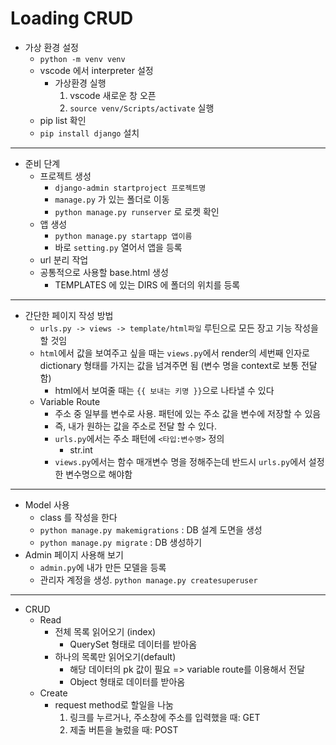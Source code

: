 # Loading CRUD

- 가상 환경 설정
  - `python -m venv venv`
  - vscode 에서 interpreter 설정
    - 가상환경 실행
      1. vscode 새로운 창 오픈
      2. `source venv/Scripts/activate` 실행
  - pip list 확인
  - `pip install django` 설치



---

- 준비 단계
  - 프로젝트 생성
    - `django-admin startproject 프로젝트명`
    - `manage.py` 가 있는 폴더로 이동
    - `python manage.py runserver` 로 로켓 확인
  - 앱 생성
    - `python manage.py startapp 앱이름`
    - 바로 `setting.py` 열어서 앱을 등록
  - url 분리 작업
  - 공통적으로 사용할 base.html 생성
    - TEMPLATES 에 있는 DIRS 에 폴더의 위치를 등록

---

- 간단한 페이지 작성 방법
  - `urls.py -> views -> template/html파일` 루틴으로 모든 장고 기능 작성을 할 것임
  - `html`에서 값을 보여주고 싶을 때는 `views.py`에서 render의 세번째 인자로 dictionary 형태를 가지는 값을 넘겨주면 됨 (변수 명을 context로 보통 전달함)
    - html에서 보여줄 때는 `{{ 보내는 키명 }}`으로 나타낼 수 있다
  - Variable Route
    - 주소 중 일부를 변수로 사용. 패턴에 있는 주소 값을 변수에 저장할 수 있음
    - 즉, 내가 원하는 값을 주소로 전달 할 수 있다.
    - `urls.py`에서는 주소 패턴에 `<타입:변수명>` 정의
      - str.int
    - `views.py`에서는 함수 매개변수 명을 정해주는데 반드시 `urls.py`에서 설정한 변수명으로 해야함

---

- Model 사용
  - class 를 작성을 한다
  - `python manage.py makemigrations` : DB 설계 도면을 생성
  - `python manage.py migrate` : DB 생성하기
- Admin 페이지 사용해 보기
  - `admin.py`에 내가 만든 모델을 등록
  - 관리자 계정을 생성. `python manage.py createsuperuser`

---

- CRUD
  - Read
    - 전체 목록 읽어오기 (index)
      - QuerySet 형태로 데이터를 받아옴
    - 하나의 목록만 읽어오기(default)
      - 해당 데이터의 pk 값이 필요 => variable route를 이용해서 전달
      - Object 형태로 데이터를 받아옴
  - Create
    - request method로 할일을 나눔
      1. 링크를 누르거나, 주소창에 주소를 입력했을 때: GET
      2. 제출 버튼을 눌렀을 때: POST

